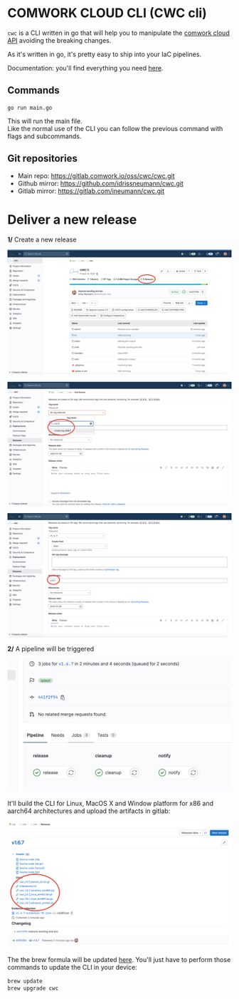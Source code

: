# COMWORK CLOUD CLI (CWC cli)

`cwc` is a CLI written in go that will help you to manipulate the [comwork cloud API](./README.md) avoiding the breaking changes.

As it's written in go, it's pretty easy to ship into your IaC pipelines.

Documentation: you'll find everything you need [here](https://doc.cloud.comwork.io/docs/tutorials/api/cli).  

## Commands
```
go run main.go
```
This will run the main file.  
Like the normal use of the CLI you can follow the previous command with flags and subcommands.

## Git repositories

* Main repo: https://gitlab.comwork.io/oss/cwc/cwc.git
* Github mirror: https://github.com/idrissneumann/cwc.git
* Gitlab mirror: https://gitlab.com/ineumann/cwc.git

# Deliver a new release

__1/__ Create a new release

![release1](./img/release1.png)

![release2](./img/release2.png)

![release3](./img/release3.png)

__2/__ A pipeline will be triggered

![pipeline](./img/pipeline.png)

It'll build the CLI for Linux, MacOS X and Window platform for x86 and aarch64 architectures and upload the artifacts in gitlab:

![artifacts](./img/artifacts.png)

The the brew formula will be updated [here](https://gitlab.comwork.io/oss/cwc/homebrew-cwc). You'll just have to perform those commands to update the CLI in your device:

```shell
brew update
brew upgrade cwc
```
